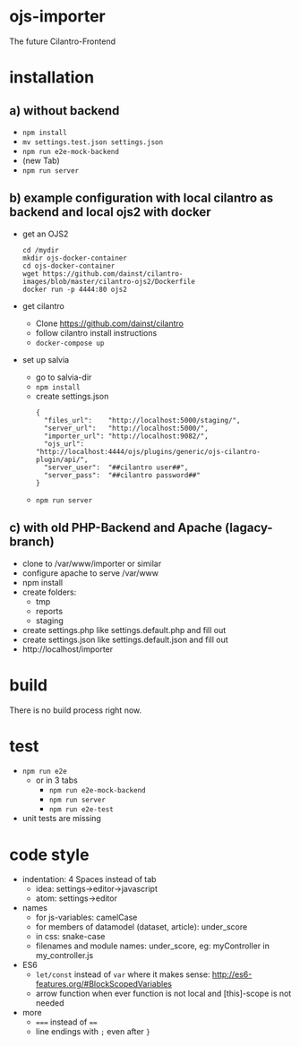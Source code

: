 # ojs-importer
The future Cilantro-Frontend

# installation

## a) without backend
- `npm install`
- `mv settings.test.json settings.json`
- `npm run e2e-mock-backend`
- (new Tab)
- `npm run server`

## b) example configuration with local cilantro as backend and local ojs2 with docker
- get an OJS2
    ```
    cd /mydir
    mkdir ojs-docker-container
    cd ojs-docker-container
    wget https://github.com/dainst/cilantro-images/blob/master/cilantro-ojs2/Dockerfile
    docker run -p 4444:80 ojs2
    ```
- get cilantro
    - Clone https://github.com/dainst/cilantro
    - follow cilantro install instructions
    - `docker-compose up`
   
- set up salvia
    - go to salvia-dir
    - `npm install`
    - create settings.json
        ```
        {
          "files_url":    "http://localhost:5000/staging/",
          "server_url":   "http://localhost:5000/",
          "importer_url": "http://localhost:9082/",
          "ojs_url":      "http://localhost:4444/ojs/plugins/generic/ojs-cilantro-plugin/api/",
          "server_user":  "##cilantro user##",
          "server_pass":  "##cilantro password##"
        }
        ```    
    - `npm run server`

## c) with old PHP-Backend and Apache (lagacy-branch)
- clone to /var/www/importer or similar
- configure apache to serve /var/www
- npm install
- create folders:
    - tmp 
    - reports
    - staging
- create settings.php like settings.default.php and fill out
- create settings.json like settings.default.json and fill out
- http://localhost/importer


# build
There is no build process right now.

# test
- `npm run e2e`
    - or in 3 tabs
        - `npm run e2e-mock-backend`
        - `npm run server`
        - `npm run e2e-test`
- unit tests are missing 

# code style

- indentation: 4 Spaces instead of tab
    - idea: settings->editor->javascript
    - atom: settings->editor
- names
    - for js-variables: camelCase 
    - for members of datamodel (dataset, article): under_score
    - in css: snake-case 
    - filenames and module names: under_score, eg: myController in my_controller.js
- ES6
    - `let/const` instead of `var` where it makes sense: http://es6-features.org/#BlockScopedVariables
    - arrow function when ever function is not local and [this]-scope is not needed
- more    
    - `===` instead of `==`
    - line endings with `;` even after `}` 
    